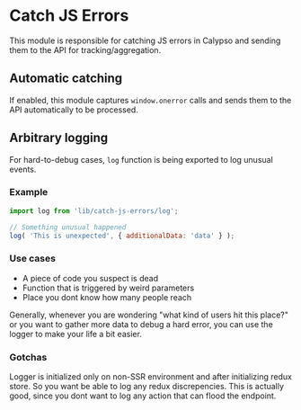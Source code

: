 # Catch JS Errors

This module is responsible for catching JS errors in Calypso and sending them to the API for tracking/aggregation.

## Automatic catching

If enabled, this module captures `window.onerror` calls and sends them to the API automatically to be processed.

## Arbitrary logging

For hard-to-debug cases, `log` function is being exported to log unusual events.

### Example

```JavaScript
import log from 'lib/catch-js-errors/log';

// Something unusual happened
log( 'This is unexpected', { additionalData: 'data' } );

```

### Use cases

- A piece of code you suspect is dead
- Function that is triggered by weird parameters
- Place you dont know how many people reach

Generally, whenever you are wondering "what kind of users hit this place?" or you want to gather more data to debug a hard error, you can use the logger to make your life a bit easier.

### Gotchas

Logger is initialized only on non-SSR environment and after initializing redux store. So you want be able to log any redux discrepencies.
This is actually good, since you dont want to log any action that can flood the endpoint.
